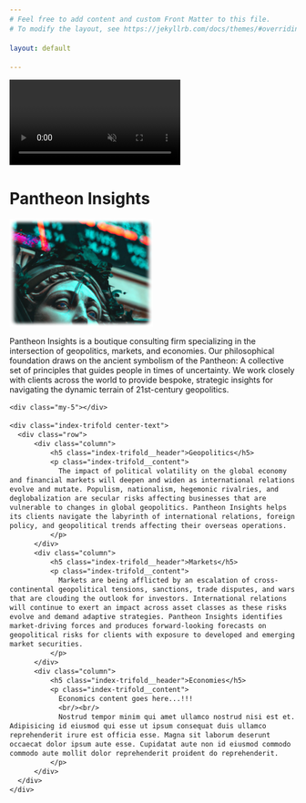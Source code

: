 ```yaml
---
# Feel free to add content and custom Front Matter to this file.
# To modify the layout, see https://jekyllrb.com/docs/themes/#overriding-theme-defaults

layout: default

---
```



<!-- Video will autoplay in the background -->
<video autoplay muted loop>
  <source src="/assets/videos/stock_nexus.mp4" type="video/mp4">
</video>


<div class="container">
  <div class="center-text">
    <h1 class="index-header">Pantheon Insights</h1>
  </div>

  <div class="my-3"></div>

  <div class="center-image">
    <div class="athena-div">
      <img class="athena-img" src="/assets/images/athena_blurred.png"  width="50%" alt="athena"/>
    </div>
  </div>

  <div class="my-5"></div>


  <div class="index-body">
    <p>
      Pantheon Insights is a boutique consulting firm specializing in the intersection of geopolitics, markets, and economies. Our philosophical foundation draws on the ancient symbolism of the Pantheon: A collective set of principles that guides people in times of uncertainty. We work closely with clients across the world to provide bespoke, strategic insights for navigating the dynamic terrain of 21st-century geopolitics.
    </p>

    <div class="my-5"></div>

    <div class="index-trifold center-text">
      <div class="row">
          <div class="column">
              <h5 class="index-trifold__header">Geopolitics</h5>
              <p class="index-trifold__content">
                The impact of political volatility on the global economy and financial markets will deepen and widen as international relations evolve and mutate. Populism, nationalism, hegemonic rivalries, and deglobalization are secular risks affecting businesses that are vulnerable to changes in global geopolitics. Pantheon Insights helps its clients navigate the labyrinth of international relations, foreign policy, and geopolitical trends affecting their overseas operations.
              </p>
          </div>
          <div class="column">
              <h5 class="index-trifold__header">Markets</h5>
              <p class="index-trifold__content">
                Markets are being afflicted by an escalation of cross-continental geopolitical tensions, sanctions, trade disputes, and wars that are clouding the outlook for investors. International relations will continue to exert an impact across asset classes as these risks evolve and demand adaptive strategies. Pantheon Insights identifies market-driving forces and produces forward-looking forecasts on geopolitical risks for clients with exposure to developed and emerging market securities.
              </p>
          </div>
          <div class="column">
              <h5 class="index-trifold__header">Economies</h5>
              <p class="index-trifold__content">
                Economics content goes here...!!!
                <br/><br/>
                Nostrud tempor minim qui amet ullamco nostrud nisi est et. Adipisicing id eiusmod qui esse ut ipsum consequat duis ullamco reprehenderit irure est officia esse. Magna sit laborum deserunt occaecat dolor ipsum aute esse. Cupidatat aute non id eiusmod commodo commodo aute mollit dolor reprehenderit proident do reprehenderit.
              </p>
          </div>
      </div>
    </div>
  </div>

  <div class="my-5"></div>
</div>